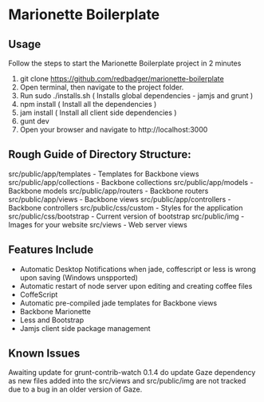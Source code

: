 # Marionette Boilerplate

## Usage

Follow the steps to start the Marionette Boilerplate project in 2 minutes

1. git clone https://github.com/redbadger/marionette-boilerplate
2. Open terminal, then navigate to the project folder.
3. Run sudo ./installs.sh ( Installs global dependencies - jamjs and grunt )
4. npm install ( Install all the dependencies )
5. jam install ( Install all client side dependencies )
7. gunt dev
6. Open your browser and navigate to http://localhost:3000

## Rough Guide of Directory Structure:
src/public/app/templates - Templates for Backbone views
src/public/app/collections - Backbone collections
src/public/app/models - Backbone models
src/public/app/routers - Backbone routers
src/public/app/views - Backbone views
src/public/app/controllers - Backbone controllers
src/public/css/custom - Styles for the application
src/public/css/bootstrap - Current version of bootstrap
src/public/img - Images for your website
src/views - Web server views

## Features Include
* Automatic Desktop Notifications when jade, coffescript or less is wrong upon saving (Windows unspported)
* Automatic restart of node server upon editing and creating coffee files
* CoffeScript
* Automatic pre-compiled jade templates for Backbone views
* Backbone Marionette
* Less and Bootstrap
* Jamjs client side package management

## Known Issues
Awaiting update for grunt-contrib-watch 0.1.4 do update Gaze dependency as new files added into the src/views and src/public/img are not tracked due to a bug in an older version of Gaze.

